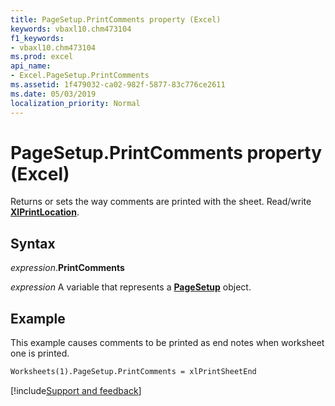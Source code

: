 ```yaml
---
title: PageSetup.PrintComments property (Excel)
keywords: vbaxl10.chm473104
f1_keywords:
- vbaxl10.chm473104
ms.prod: excel
api_name:
- Excel.PageSetup.PrintComments
ms.assetid: 1f479032-ca02-982f-5877-83c776ce2611
ms.date: 05/03/2019
localization_priority: Normal
---
```



# PageSetup.PrintComments property (Excel)

Returns or sets the way comments are printed with the sheet. Read/write **[XlPrintLocation](Excel.XlPrintLocation.md)**.


## Syntax

_expression_.**PrintComments**

_expression_ A variable that represents a **[PageSetup](Excel.PageSetup.md)** object.


## Example

This example causes comments to be printed as end notes when worksheet one is printed.

```vb
Worksheets(1).PageSetup.PrintComments = xlPrintSheetEnd
```




[!include[Support and feedback](~/includes/feedback-boilerplate.md)]